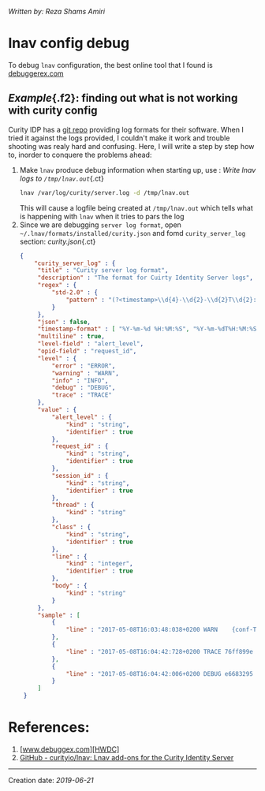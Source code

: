 _Written by: Reza Shams Amiri_
# lnav config debug

To debug `lnav` configuration, the best online tool that I found is [debuggerex.com][HWDC]

## _Example_{.f2}: finding out what is not working with curity config
Curity IDP has a [git repo][GCLLAOFTCIS] providing log formats for their software. When I tried it against the logs provided, I couldn't make it work and trouble shooting was realy hard and confusing. Here, I will write a step by step how to, inorder to conquere the problems ahead:

1. Make `lnav` produce debug information when starting up, use :
   _Write lnav logs to `/tmp/lnav.out`_{.ct}
   ``` sh
   lnav /var/log/curity/server.log -d /tmp/lnav.out
   ```
   This will cause a logfile being created at `/tmp/lnav.out` which tells what is happening with `lnav` when it tries to pars the log
1. Since we are debugging `server log format`, open `~/.lnav/formats/installed/curity.json` and fomd `curity_server_log` section:
   _curity.json_{.ct}
   ``` json
   {
       "curity_server_log" : {
        "title" : "Curity server log format",
        "description" : "The format for Cuirty Identity Server logs",
        "regex" : {
            "std-2.0" : {
                "pattern" : "(?<timestamp>\\d{4}-\\d{2}-\\d{2}T\\d{2}:\\d{2}:\\d{2}:\\d{3}[-+]\\d{4}) +(?<alert_level>(TRACE|DEBUG|INFO|WARN|ERROR)) {1,2}((?<request_id>[^ ]{8,})?| ) ((?<session_id>([^ ]+))?| ) {(?<thread>[-\\w]+)} +(?<class>[\\w.]+)(:(?<line>\\d+))? +(?<body>.*)"
            }
        },
        "json" : false,
        "timestamp-format" : [ "%Y-%m-%d %H:%M:%S", "%Y-%m-%dT%H:%M:%S:%L%z" ],
        "multiline" : true,
        "level-field" : "alert_level",
        "opid-field" : "request_id",
        "level" : {
            "error" : "ERROR",
            "warning" : "WARN",
            "info" : "INFO",
            "debug" : "DEBUG",
            "trace" : "TRACE"
        },        
        "value" : {
            "alert_level" : {
                "kind" : "string",
                "identifier" : true
            },
            "request_id" : {
                "kind" : "string",
                "identifier" : true
            },
            "session_id" : {
                "kind" : "string",
                "identifier" : true
            },
            "thread" : {
                "kind" : "string"
            },
            "class" : {
                "kind" : "string",
                "identifier" : true
            },
            "line" : {
                "kind" : "integer",
                "identifier" : true
            },
            "body" : {
                "kind" : "string"
            }
        },
        "sample" : [
            {
                "line" : "2017-05-08T16:03:48:038+0200 WARN    {conf-Thread-3-30} se.curity.identityserver.config.data.JDBISqlDataAccessConfigurationSetting:65 Running with connection pool disabled. This will severely impact performance, and is only recommended for tested and debugging purposes"
            },
            {
                "line" : "2017-05-08T16:04:42:728+0200 TRACE 76ff899e  {req-61} se.curity.identityserver.util.resources.FileSystemResourceLocator:85 Looking for file system resource at path: assets/images/favicon-normal.png"
            },
            {
                "line" : "2017-05-08T16:04:42:006+0200 DEBUG e6683295 38763868 {req-51} se.curity.identityserver.web.RouteHandler:140 Selected Locale: 'en'. Default Locale: 'en'."
            }
        ]
    }
   ```


# References:
1. [www.debuggex.com][HWDC]
2. [GitHub - curityio/lnav: Lnav add-ons for the Curity Identity Server][GCLLAOFTCIS]
* * *
Creation date: _2019-06-21_

[HWDC]: https://www.debuggex.com/

[GCLLAOFTCIS]: https://github.com/curityio/lnav
[GCLLAOFTCIS]: https://github.com/curityio/lnav